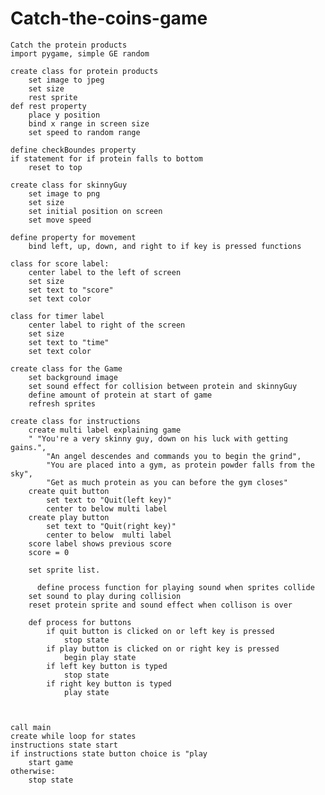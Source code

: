 # Catch-the-coins-game
    Catch the protein products
    import pygame, simple GE random
    
    create class for protein products
        set image to jpeg
        set size
        rest sprite
    def rest property
        place y position
        bind x range in screen size
        set speed to random range

    define checkBoundes property
    if statement for if protein falls to bottom 
        reset to top

    create class for skinnyGuy
        set image to png
        set size 
        set initial position on screen
        set move speed

    define property for movement
        bind left, up, down, and right to if key is pressed functions

    class for score label:
        center label to the left of screen
        set size
        set text to "score"
        set text color
    
    class for timer label
        center label to right of the screen
        set size
        set text to "time"
        set text color

    create class for the Game
        set background image
        set sound effect for collision between protein and skinnyGuy
        define amount of protein at start of game
        refresh sprites

    create class for instructions 
        create multi label explaining game 
        " "You're a very skinny guy, down on his luck with getting gains.",
            "An angel descendes and commands you to begin the grind",
            "You are placed into a gym, as protein powder falls from the sky",
            "Get as much protein as you can before the gym closes"
        create quit button
            set text to "Quit(left key)"
            center to below multi label
        create play button
            set text to "Quit(right key)"
            center to below  multi label
        score label shows previous score
        score = 0

        set sprite list.

          define process function for playing sound when sprites collide
        set sound to play during collision
        reset protein sprite and sound effect when collison is over

        def process for buttons
            if quit button is clicked on or left key is pressed
                stop state
            if play button is clicked on or right key is pressed
                begin play state
            if left key button is typed
                stop state
            if right key button is typed 
                play state
            

  
    call main
    create while loop for states
    instructions state start 
    if instructions state button choice is "play
        start game
    otherwise:
        stop state


